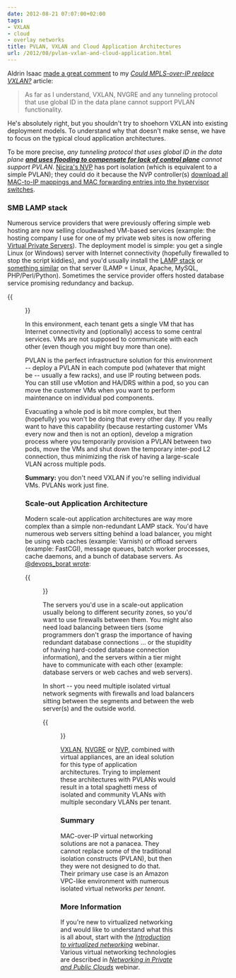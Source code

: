 ```yaml
---
date: 2012-08-21 07:07:00+02:00
tags:
- VXLAN
- cloud
- overlay networks
title: PVLAN, VXLAN and Cloud Application Architectures
url: /2012/08/pvlan-vxlan-and-cloud-application.html
---
```

Aldrin Isaac [made a great comment](https://blog.ipspace.net/2012/07/could-mpls-over-ip-replace-vxlan-or.html?showComment=1344218766617#c3812932304135234188) to my [*Could MPLS-over-IP replace VXLAN?*](https://blog.ipspace.net/2012/07/could-mpls-over-ip-replace-vxlan-or.html) article:

> As far as I understand, VXLAN, NVGRE and any tunneling protocol that use global ID in the data plane cannot support PVLAN functionality.

He's absolutely right, but you shouldn't try to shoehorn VXLAN into existing deployment models. To understand why that doesn't make sense, we have to focus on the typical cloud application architectures.
<!--more-->
To be more precise, *any tunneling protocol that uses global ID in the data plane [**and uses flooding to compensate for lack of control plane**](https://blog.ipspace.net/2011/12/vxlan-ip-multicast-openflow-and-control.html) cannot support PVLAN*. [Nicira's NVP](https://blog.ipspace.net/2012/02/nicira-uncloaked.html) has port isolation (which is equivalent to a simple PVLAN); they could do it because the NVP controller(s) [download all MAC-to-IP mappings and MAC forwarding entries into the hypervisor switches](https://blog.ipspace.net/2011/10/what-is-nicira-really-up-to.html).

### SMB LAMP stack

Numerous service providers that were previously offering simple web hosting are now selling cloudwashed VM-based services (example: the hosting company I use for one of my private web sites is now offering [Virtual Private Servers](http://myhosting.com/virtual-private-server/)). The deployment model is simple: you get a single Linux (or Windows) server with Internet connectivity (hopefully firewalled to stop the script kiddies), and you'd usually install the [LAMP stack](http://en.wikipedia.org/wiki/LAMP_(software_bundle)) or [something similar](http://en.wikipedia.org/wiki/List_of_AMP_packages) on that server (LAMP = Linux, Apache, MySQL, PHP/Perl/Python). Sometimes the service provider offers hosted database service promising redundancy and backup.

{{<figure src="/2012/08/s400-LAMP_stack.png" caption="Typical LAMP stack">}}

In this environment, each tenant gets a single VM that has Internet connectivity and (optionally) access to some central services. VMs are not supposed to communicate with each other (even though you might buy more than one).

PVLAN is the perfect infrastructure solution for this environment -- deploy a PVLAN in each compute pod (whatever that might be -- usually a few racks), and use IP routing between pods. You can still use vMotion and HA/DRS within a pod, so you can move the customer VMs when you want to perform maintenance on individual pod components.

Evacuating a whole pod is bit more complex, but then (hopefully) you won't be doing that every other day. If you really want to have this capability (because restarting customer VMs every now and then is not an option), develop a migration process where you temporarily provision a PVLAN between two pods, move the VMs and shut down the temporary inter-pod L2 connection, thus minimizing the risk of having a large-scale VLAN across multiple pods.

**Summary:** you don't need VXLAN if you're selling individual VMs. PVLANs work just fine.

### Scale-out Application Architecture

Modern scale-out application architectures are way more complex than a simple non-redundant LAMP stack. You'd have numerous web servers sitting behind a load balancer, you might be using web caches (example: Varnish) or offload servers (example: FastCGI), message queues, batch worker processes, cache daemons, and a bunch of database servers. As [\@devops_borat wrote](https://twitter.com/DEVOPS_BORAT/status/222837225921060864):

{{<figure src="/2012/08/s400-HelloWorld_cloud.png">}}

The servers you'd use in a scale-out application usually belong to different security zones, so you'd want to use firewalls between them. You might also need load balancing between tiers (some programmers don't grasp the importance of having redundant database connections \... or the stupidity of having hard-coded database connection information), and the servers within a tier might have to communicate with each other (example: database servers or web caches and web servers).

In short -- you need multiple isolated virtual network segments with firewalls and load balancers sitting between the segments and between the web server(s) and the outside world.

{{<figure src="/2012/08/s1600-Scale_Out.png" caption="Simplified scale-out application architecture">}}

[VXLAN](https://blog.ipspace.net/2011/09/vxlan-otv-and-lisp.html), [NVGRE](https://blog.ipspace.net/2011/09/nvgre-because-one-standard-just-wouldnt.html) or [NVP](https://blog.ipspace.net/2012/02/nicira-uncloaked.html), combined with virtual appliances, are an ideal solution for this type of application architectures. Trying to implement these architectures with PVLANs would result in a total spaghetti mess of isolated and community VLANs with multiple secondary VLANs per tenant.

### Summary

MAC-over-IP virtual networking solutions are not a panacea. They cannot replace some of the traditional isolation constructs (PVLAN), but then they were not designed to do that. Their primary use case is an Amazon VPC-like environment with numerous isolated virtual networks *per tenant*.

### More Information

If you're new to virtualized networking and would like to understand what this is all about, start with the [*Introduction to virtualized networking*](http://www.ipspace.net/Introduction_to_Virtualized_Networking) webinar. Various virtual networking technologies are described in _[Networking in Private and Public Clouds](https://www.ipspace.net/Networking_in_Private_and_Public_Clouds)_
webinar.